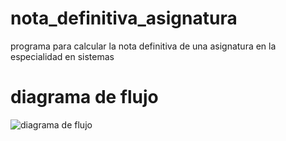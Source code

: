 # nota_definitiva_asignatura
programa para calcular la nota definitiva de una asignatura en la especialidad en sistemas

# diagrama de flujo 
![diagrama de flujo](diagrama.png "diagrama de flujo")

